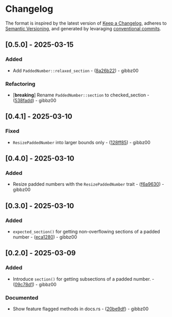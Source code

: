 # Changelog

The format is inspired by the latest version of [Keep a Changelog](https://keepachangelog.com/en), adheres to [Semantic Versioning](https://semver.org/spec/v2.0.0.html), and generated by levaraging [conventional commits](https://www.conventionalcommits.org/).

## [0.5.0] - 2025-03-15

### Added

- Add `PaddedNumber::relaxed_section` - ([8a26b22](https://github.com/gibbz00/padded-number/commit/8a26b2298546f6abeb4a295193ae04d5b401deda)) - gibbz00

### Refactoring

- [**breaking**] Rename `PaddedNumber::section` to  checked_section - ([538fadd](https://github.com/gibbz00/padded-number/commit/538faddc4df62b1fbf0fc94c35712b10226494c6)) - gibbz00

## [0.4.1] - 2025-03-10

### Fixed

- `ResizePaddedNumber` into larger bounds only - ([128ff85](https://github.com/gibbz00/padded-number/commit/128ff8511750e39e18d15b55594547a7abdd0900)) - gibbz00

## [0.4.0] - 2025-03-10

### Added

- Resize padded numbers with the `ResizePaddedNumber` trait - ([f6a9630](https://github.com/gibbz00/padded-number/commit/f6a9630e43f166bd146418788172f5d9af1dd4cc)) - gibbz00

## [0.3.0] - 2025-03-10

### Added

- `expected_section()` for getting non-overflowing sections of a padded number - ([eca1280](https://github.com/gibbz00/padded-number/commit/eca12802fd37fcddfdd26cc73d53d8ad6fe04bc0)) - gibbz00

## [0.2.0] - 2025-03-09

### Added

- Introduce `section()` for getting subsections of a padded number. - ([09c78d1](https://github.com/gibbz00/padded-number/commit/09c78d1d6a829d45ba20d1e3329935b33d684af4)) - gibbz00

### Documented

- Show feature flagged methods in docs.rs - ([20be9df](https://github.com/gibbz00/padded-number/commit/20be9dfa4b0770bef58e0d46d9c352e3863ab066)) - gibbz00
